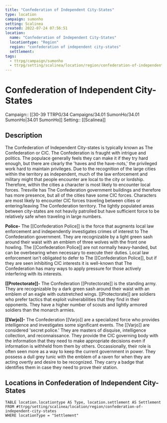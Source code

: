 ```yaml
---
title: "Confederation of Independent City-States"
type: location
campaign: sumonho
setting: Scalinea
created: 2022-07-24 07:56:51
location:
  name: "Confederation of Independent City-States"
  locationtype: "Region"
  region: "confederation of independent city-states"
  settlement: 
tags:
  - ttrpg/campaign/sumonho
  - ttrpg/setting/scalinea/location/region/confederation-of-independent-city-states
---
```

# Confederation of Independent City-States

Campaign:: [[30-39 TTRPG/34 Campaigns/34.01 SumonHo/34.01 SumonHo|34.01 SumonHo]]
Setting:: [[Scalinea]]

## Description

The Confederation of Independent City-states is typically known as The Confederation or CIC. The Confederation is fraught with intrigue and politics. The populace generally feels they can make it if they try hard enough, but there are clearly the 'haves and the have-nots,' the privileged work hard to maintain privileges. Due to the recognition of the large cities within the territory as independent, much of the law enforcement and military might that people encounter are local to the city or lordship. Therefore, within the cities a character is most likely to encounter local forces. Tresville has The Confederation government buildings and therefore has more presence, but all of the cities have some CIC forces. Characters are most likely to encounter CIC forces traveling between cities or entering/leaving The Confederation territory. The lightly populated areas between city-states are not heavily patrolled but have sufficient force to be relatively safe when traveling in large numbers.

**Police-** The [[Confederation Police]] is the force that augments local law enforcement and independently investigates crimes of interest to The Confederation government. They are recognizable by a light green sash around their waist with an emblem of three wolves with the front one howling. The [[Confederation Police]] are not normally heavy-handed, but can be overbearing when necessary to execute their duties. Local law enforcement isn't obligated to defer to The [[Confederation Police]], but if they are seen inhibiting CIC interests it is well-known that The Confederation has many ways to apply pressure for those actively interfering with its interests.

**[[Protectorate]]-** The Confederation [[Protectorate]] is the standing army. They are recognizable by a dark green sash around their waist with an emblem of an eagle with outstretched wings. [[Protectorate]] are soldiers who prefer tactics that exploit vulnerabilities that they find in their opponents. They have a higher number of scouts and lightly armored soldiers than the monarch armies.

**[[Varjo]]-** The Confederation [[Varjo]] are a specialized force who provides intelligence and investigates some significant events. The [[Varjo]] are considered 'secret police.' They are masters of disquise, intelligence collection, and reconnaissance. They provide the CIC governing body with the information that they need to make appropriate decisions even if information is withheld from them by others. Occassionally, their role is often seen more as a way to keep the current government in power. They possess a dull grey tunic with the emblem of a raven for when they are acting overtly and desire to be recognized. They carry a badge that identifies them in case they need to prove their station.

## Locations in Confederation of Independent City-States

```dataview
TABLE location.locationtype AS Type, location.settlement AS Settlement FROM #ttrpg/setting/scalinea/location/region/confederation-of-independent-city-states
WHERE locationType = "Settlement"
```

